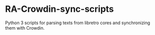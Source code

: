 # RA-Crowdin-sync-scripts
Python 3 scripts for parsing texts from libretro cores and synchronizing them with Crowdin.
